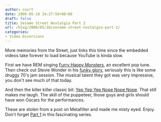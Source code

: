 ```yaml
---
author: court
date: 2006-05-10 14:27:59+00:00
draft: false
title: Sesame Street Nostalgia Part 2
url: /blog/2006/05/10/sesame-street-nostalgia-part-2/
categories:
- Video Diversions
---
```


More memories from the Street, just links this time since the embedded videos take forever to load because YouTube is kinda slow.

First we have REM singing [Furry Happy Monsters](http://www.youtube.com/watch?v=zkHM8xG6i8o), an excellent pop tune.  Then check out Stevie Wonder in his [funky glory](http://www.youtube.com/watch?v=S_SMnKr7uT0), seriously this is like some druggy 70's jam session.  The musical talent they got was very impressive, you don't see much of that today.

And then the killer killer classic bit: [Yep Yep Yep Nope Nope Nope](http://www.youtube.com/watch?v=MKX0RN19zc0).  That still makes me laugh.  The skill of the puppeteer, those guys and girls should have won Oscars for the performances.

These are stolen from a post on Metafilter and made me misty eyed.  Enjoy.  Don't forget [Part 1](http://www.vallentyne.com/blog/archives/2006/05/sesame_street_n.html) in this fascinating series.
